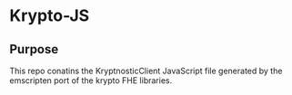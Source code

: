 Krypto-JS
===========

## Purpose

This repo conatins the KryptnosticClient JavaScript file generated by the emscripten port of the krypto FHE libraries.

